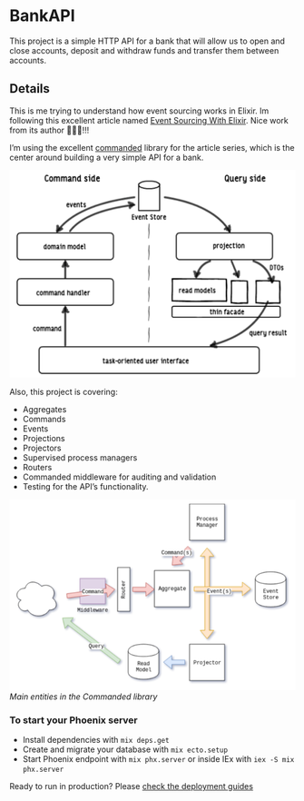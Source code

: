 # BankAPI

This project is a simple HTTP API for a bank that will allow us to open and close accounts, deposit and withdraw funds and transfer them between accounts.

## Details

This is me trying to understand how event sourcing works in Elixir. Im following this excellent article named [Event Sourcing With Elixir](https://blog.nootch.net/post/event-sourcing-with-elixir/). Nice work from its author 👏👏👏!!!

I’m using the excellent [commanded](https://github.com/commanded/commanded) library for the article series, which is the center around building a very simple API for a bank.

![cqrs](cqrs.png)

Also, this project is covering:

- Aggregates
- Commands
- Events
- Projections
- Projectors
- Supervised process managers
- Routers
- Commanded middleware for auditing and validation
- Testing for the API’s functionality.

![diagram](diagram.png)
_Main entities in the Commanded library_

### To start your Phoenix server

- Install dependencies with `mix deps.get`
- Create and migrate your database with `mix ecto.setup`
- Start Phoenix endpoint with `mix phx.server` or inside IEx with `iex -S mix phx.server`

Ready to run in production? Please [check the deployment guides](https://hexdocs.pm/phoenix/deployment.html)
